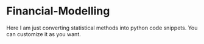 # Financial-Modelling 
Here I am just converting statistical methods into python code snippets. You can customize it as you want.
